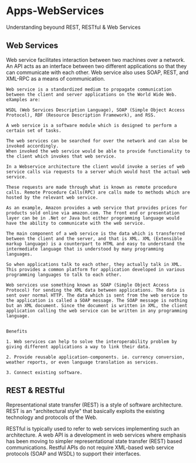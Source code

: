 # Apps-WebServices 

Understanding beyound REST, RESTful & Web Services

## Web Services

 Web service facilitates interaction between two machines over a network. An API acts as an interface between two different applications so that they can communicate with each other.
Web service also uses SOAP, REST, and XML-RPC as a means of communication.
 
 ```
 Web service is a standardized medium to propagate communication between the client and server applications on the World Wide Web. eXamples are:

WSDL (Web Services Description Language), SOAP (Simple Object Access Protocol), RDF (Resource Description Framework), and RSS.

A web service is a software module which is designed to perform a certain set of tasks.

The web services can be searched for over the network and can also be invoked accordingly.
When invoked the web service would be able to provide functionality to the client which invokes that web service.

In a Webservice architecture the client would invoke a series of web service calls via requests to a server which would host the actual web service.

These requests are made through what is known as remote procedure calls. Remote Procedure Calls(RPC) are calls made to methods which are hosted by the relevant web service.

As an example, Amazon provides a web service that provides prices for products sold online via amazon.com. The front end or presentation layer can be in .Net or Java but either programming language would have the ability to communicate with the web service.

The main component of a web service is the data which is transferred between the client and the server, and that is XML. XML (Extensible markup language) is a counterpart to HTML and easy to understand the intermediate language that is understood by many programming languages.

So when applications talk to each other, they actually talk in XML. This provides a common platform for application developed in various programming languages to talk to each other.

Web services use something known as SOAP (Simple Object Access Protocol) for sending the XML data between applications. The data is sent over normal HTTP. The data which is sent from the web service to the application is called a SOAP message. The SOAP message is nothing but an XML document. Since the document is written in XML, the client application calling the web service can be written in any programming language.


Benefits

1. Web services can help to solve the interoperability problem by giving different applications a way to link their data.

2. Provide reusable application-components. ie. currency conversion, weather reports, or even language translation as services.

3. Connect existing software.
 
 ```
 
 ## REST & RESTful
 
 Representational state transfer (REST) is a style of software architecture. REST is an "architectural style" that
 basically exploits the existing technology and protocols of the Web. 
 
 RESTful is typically used to refer to web services implementing such an architecture. A web API is a development in web services where emphasis has been moving to simpler representational state transfer (REST) based communications. 
 Restful APIs do not require XML-based web service protocols (SOAP and WSDL) to support their interfaces.
 
